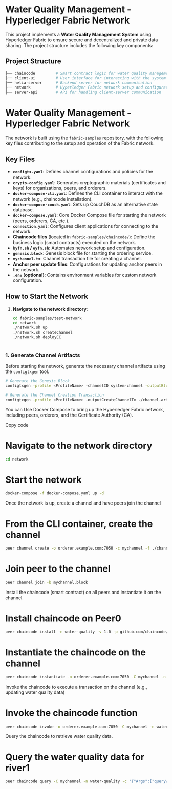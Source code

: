 # Water Quality Management - Hyperledger Fabric Network

This project implements a **Water Quality Management System** using Hyperledger Fabric to ensure secure and decentralized and private data sharing. The project structure includes the following key components:

## Project Structure

```bash
├── chaincode         # Smart contract logic for water quality management
├── client-ui         # User interface for interacting with the system
├── helia-server      # Backend server for network communication
├── network           # Hyperledger Fabric network setup and configuration
├── server-api        # API for handling client-server communication
```

# Water Quality Management - Hyperledger Fabric Network

 The network is built using the `fabric-samples` repository, with the following key files contributing to the setup and operation of the Fabric network.

## Key Files

- **`configtx.yaml`**: Defines channel configurations and policies for the network.
- **`crypto-config.yaml`**: Generates cryptographic materials (certificates and keys) for organizations, peers, and orderers.
- **`docker-compose-cli.yaml`**: Defines the CLI container to interact with the network (e.g., chaincode installation).
- **`docker-compose-couch.yaml`**: Sets up CouchDB as an alternative state database.
- **`docker-compose.yaml`**: Core Docker Compose file for starting the network (peers, orderers, CA, etc.).
- **`connection.yaml`**: Configures client applications for connecting to the network.
- **Chaincode files** (located in `fabric-samples/chaincode/`): Define the business logic (smart contracts) executed on the network.
- **`byfn.sh` / `eyfn.sh`**: Automates network setup and configuration.
- **`genesis.block`**: Genesis block file for starting the ordering service.
- **`mychannel.tx`**: Channel transaction file for creating a channel.
- **Anchor peer update files**: Configurations for updating anchor peers in the network.
- **`.env` (optional)**: Contains environment variables for custom network configuration.

## How to Start the Network

1. **Navigate to the network directory**:
   ```bash
   cd fabric-samples/test-network
   cd network
   ./network.sh up
   ./network.sh createChannel
   ./network.sh deployCC
 
### 1. Generate Channel Artifacts
Before starting the network, generate the necessary channel artifacts using the `configtxgen` tool.

```bash
# Generate the Genesis Block
configtxgen -profile <ProfileName> -channelID system-channel -outputBlock ./channel-artifacts/genesis.block

# Generate the Channel Creation Transaction
configtxgen -profile <ProfileName> -outputCreateChannelTx ./channel-artifacts/mychannel.tx -channelID mychannel
```
You can Use Docker Compose to bring up the Hyperledger Fabric network, including peers, orderers, and the Certificate Authority (CA).

Copy code
# Navigate to the network directory

```bash
cd network
```

# Start the network

```bash
docker-compose -f docker-compose.yaml up -d
```
Once the network is up, create a channel and have peers join the channel
# From the CLI container, create the channel

```bash
peer channel create -o orderer.example.com:7050 -c mychannel -f ./channel-artifacts/mychannel.tx
```
# Join peer to the channel

```bash
peer channel join -b mychannel.block
```
Install the chaincode (smart contract) on all peers and instantiate it on the channel.
# Install chaincode on Peer0

```bash
peer chaincode install -n water-quality -v 1.0 -p github.com/chaincode/water_quality
```
# Instantiate the chaincode on the channel

```bash
peer chaincode instantiate -o orderer.example.com:7050 -C mychannel -n water-quality -v 1.0 -c '{"Args":["init"]}'
```
Invoke the chaincode to execute a transaction on the channel (e.g., updating water quality data)
# Invoke the chaincode function

```bash
peer chaincode invoke -o orderer.example.com:7050 -C mychannel -n water-quality -c '{"Args":["updateWaterQuality","river1","75"]}'
```
Query the chaincode to retrieve water quality data.
# Query the water quality data for river1

```bash
peer chaincode query -C mychannel -n water-quality -c '{"Args":["queryWaterQuality","river1"]}'
```




